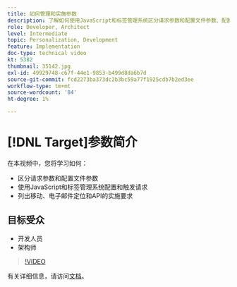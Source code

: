 ```yaml
---
title: 如何管理和实施参数
description: 了解如何使用JavaScript和标签管理系统区分请求参数和配置文件参数、配置和触发请求。 了解移动、电子邮件定位和API的实施要求。
role: Developer, Architect
level: Intermediate
topic: Personalization, Development
feature: Implementation
doc-type: technical video
kt: 5382
thumbnail: 35142.jpg
exl-id: 49929748-c67f-44e1-9853-b499d8da6b7d
source-git-commit: fcd2273ba373dc2b3bc59a77f1925cdb7b2ed3ee
workflow-type: tm+mt
source-wordcount: '84'
ht-degree: 1%

---
```


# [!DNL Target]参数简介

在本视频中，您将学习如何：

* 区分请求参数和配置文件参数
* 使用JavaScript和标签管理系统配置和触发请求
* 列出移动、电子邮件定位和API的实施要求

## 目标受众

* 开发人员
* 架构师

>[!VIDEO](https://video.tv.adobe.com/v/35142/?quality=12)

有关详细信息，请访问[文档](https://experienceleague.adobe.com/docs/target/using/implement-target/implementing-target.html?lang=zh-Hans)。
